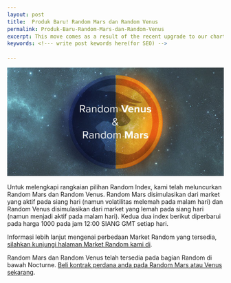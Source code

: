 ```yaml
---
layout: post
title:  Produk Baru! Random Mars dan Random Venus
permalink: Produk-Baru-Random-Mars-dan-Random-Venus
excerpt: This move comes as a result of the recent upgrade to our charting package, which we are pleased to say was very well-received by our customers. Effective from the 14 April 2014, the "Legacy Charts" will be brought down, to make room for our new and improved "Live Charts" and the "Java application" which you can download right here. 
keywords: <!--- write post kewords here(for SEO) -->

---
```


![](/post_images/3490486_orig.jpg)

Untuk melengkapi rangkaian pilihan Random Index, kami telah meluncurkan Random Mars dan Random Venus. Random Mars disimulasikan dari market yang aktif pada siang hari (namun volatilitas melemah pada malam hari) dan Random Venus disimulasikan dari market yang lemah pada siang hari (namun menjadi aktif pada malam hari). Kedua dua index berikut diperbarui pada harga 1000 pada jam 12:00 SIANG GMT setiap hari.

Informasi lebih lanjut mengenai perbedaan Market Random yang tersedia, [silahkan kunjungi halaman Market Random kami di](https://www.binary.com/get-started/random-markets?l=ID&utm_medium=social&utm_source=blog&utm_content=whatsnew).

Random Mars dan Random Venus telah tersedia pada bagian Random di bawah Nocturne. [Beli kontrak perdana anda pada Random Mars atau Venus sekarang](https://www.binary.com/c/trade.cgi?market=random&time=5m&form_name=risefall&H=S0P&currency=USD&underlying_symbol=RDVENUS&date_start=1396952700&type=INTRADU&payout=250&l=ID&utm_medium=social&utm_source=blog&utm_content=whatsnew).

